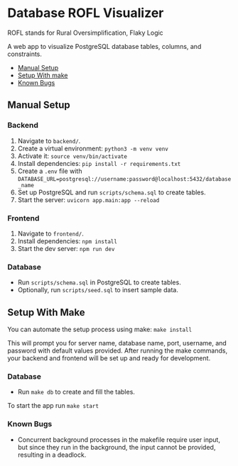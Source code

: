 # Database ROFL Visualizer
ROFL stands for Rural Oversimplification, Flaky Logic

A web app to visualize PostgreSQL database tables, columns, and constraints.

- [Manual Setup](#manual-setup)
- [Setup With make](#setup-with-make)
- [Known Bugs](#known-bugs)

## Manual Setup

### Backend
1. Navigate to `backend/`.
2. Create a virtual environment: `python3 -m venv venv`
3. Activate it: `source venv/bin/activate`
4. Install dependencies: `pip install -r requirements.txt`
5. Create a `.env` file with `DATABASE_URL=postgresql://username:password@localhost:5432/database_name`
6. Set up PostgreSQL and run `scripts/schema.sql` to create tables.
7. Start the server: `uvicorn app.main:app --reload`

### Frontend
1. Navigate to `frontend/`.
2. Install dependencies: `npm install`
3. Start the dev server: `npm run dev`

### Database
- Run `scripts/schema.sql` in PostgreSQL to create tables.
- Optionally, run `scripts/seed.sql` to insert sample data.

## Setup With Make

You can automate the setup process using make: `make install`

This will prompt you for server name, database name, port, username, and password with default values provided.
After running the make commands, your backend and frontend will be set up and ready for development.

### Database
- Run `make db` to create and fill the tables.

To start the app run `make start`

### Known Bugs

- Concurrent background processes in the makefile require user input, but since they run in the background, the input cannot be provided, resulting in a deadlock.